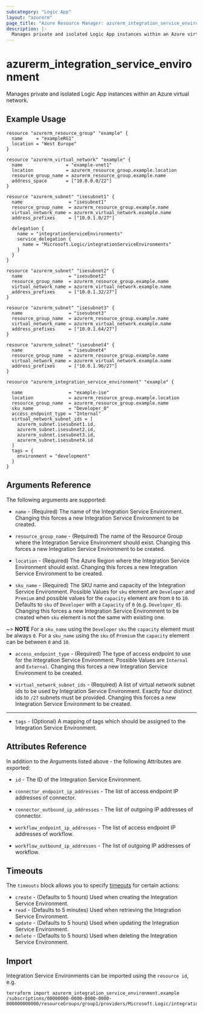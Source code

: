 ```yaml
---
subcategory: "Logic App"
layout: "azurerm"
page_title: "Azure Resource Manager: azurerm_integration_service_environment"
description: |-
  Manages private and isolated Logic App instances within an Azure virtual network.
---
```


# azurerm_integration_service_environment

Manages private and isolated Logic App instances within an Azure virtual network.

## Example Usage

```hcl
resource "azurerm_resource_group" "example" {
  name     = "exampleRG1"
  location = "West Europe"
}

resource "azurerm_virtual_network" "example" {
  name                = "example-vnet1"
  location            = azurerm_resource_group.example.location
  resource_group_name = azurerm_resource_group.example.name
  address_space       = ["10.0.0.0/22"]
}

resource "azurerm_subnet" "isesubnet1" {
  name                 = "isesubnet1"
  resource_group_name  = azurerm_resource_group.example.name
  virtual_network_name = azurerm_virtual_network.example.name
  address_prefixes     = ["10.0.1.0/27"]

  delegation {
    name = "integrationServiceEnvironments"
    service_delegation {
      name = "Microsoft.Logic/integrationServiceEnvironments"
    }
  }
}

resource "azurerm_subnet" "isesubnet2" {
  name                 = "isesubnet2"
  resource_group_name  = azurerm_resource_group.example.name
  virtual_network_name = azurerm_virtual_network.example.name
  address_prefixes     = ["10.0.1.32/27"]
}

resource "azurerm_subnet" "isesubnet3" {
  name                 = "isesubnet3"
  resource_group_name  = azurerm_resource_group.example.name
  virtual_network_name = azurerm_virtual_network.example.name
  address_prefixes     = ["10.0.1.64/27"]
}

resource "azurerm_subnet" "isesubnet4" {
  name                 = "isesubnet4"
  resource_group_name  = azurerm_resource_group.example.name
  virtual_network_name = azurerm_virtual_network.example.name
  address_prefixes     = ["10.0.1.96/27"]
}

resource "azurerm_integration_service_environment" "example" {

  name                 = "example-ise"
  location             = azurerm_resource_group.example.location
  resource_group_name  = azurerm_resource_group.example.name
  sku_name             = "Developer_0"
  access_endpoint_type = "Internal"
  virtual_network_subnet_ids = [
    azurerm_subnet.isesubnet1.id,
    azurerm_subnet.isesubnet2.id,
    azurerm_subnet.isesubnet3.id,
    azurerm_subnet.isesubnet4.id
  ]
  tags = {
    environment = "development"
  }
}
```

## Arguments Reference

The following arguments are supported:

* `name` - (Required) The name of the Integration Service Environment. Changing this forces a new Integration Service Environment to be created.

* `resource_group_name` - (Required) The name of the Resource Group where the Integration Service Environment should exist. Changing this forces a new Integration Service Environment to be created.

* `location` - (Required) The Azure Region where the Integration Service Environment should exist. Changing this forces a new Integration Service Environment to be created.

* `sku_name` - (Required) The SKU name and capacity of the Integration Service Environment. Possible Values for `sku` element are `Developer` and `Premium` and possible values for the `capacity` element are from `0` to `10`.  Defaults to `sku` of `Developer` with a `Capacity` of `0` (e.g. `Developer_0`). Changing this forces a new Integration Service Environment to be created when `sku` element is not the same with existing one.

~> **NOTE** For a `sku_name` using the `Developer` `sku` the `capacity` element must be always `0`. For a `sku_name` using the `sku` of `Premium` the `capacity` element can be between `0` and `10`.

* `access_endpoint_type` - (Required) The type of access endpoint to use for the Integration Service Environment. Possible Values are `Internal` and `External`. Changing this forces a new Integration Service Environment to be created.

* `virtual_network_subnet_ids` - (Required) A list of virtual network subnet ids to be used by Integration Service Environment. Exactly four distinct ids to `/27` subnets must be provided. Changing this forces a new Integration Service Environment to be created.

---

* `tags` - (Optional) A mapping of tags which should be assigned to the Integration Service Environment.

## Attributes Reference

In addition to the Arguments listed above - the following Attributes are exported:

* `id` - The ID of the Integration Service Environment.

* `connector_endpoint_ip_addresses` - The list of access endpoint IP addresses of connector.

* `connector_outbound_ip_addresses` - The list of outgoing IP addresses of connector.

* `workflow_endpoint_ip_addresses` - The list of access endpoint IP addresses of workflow.

* `workflow_outbound_ip_addresses` - The list of outgoing IP addresses of workflow.

## Timeouts

The `timeouts` block allows you to specify [timeouts](https://www.terraform.io/language/resources/syntax#operation-timeouts) for certain actions:

* `create` - (Defaults to 5 hours) Used when creating the Integration Service Environment.
* `read` - (Defaults to 5 minutes) Used when retrieving the Integration Service Environment.
* `update` - (Defaults to 5 hours) Used when updating the Integration Service Environment.
* `delete` - (Defaults to 5 hours) Used when deleting the Integration Service Environment.

## Import

Integration Service Environments can be imported using the `resource id`, e.g.

```shell
terraform import azurerm_integration_service_environment.example /subscriptions/00000000-0000-0000-0000-000000000000/resourceGroups/group1/providers/Microsoft.Logic/integrationServiceEnvironments/ise1
```
